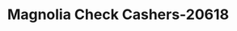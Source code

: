 ---
f_zip-code: 39652
f_state-code: MS
title: Magnolia Check Cashers-20618
f_phone: 601-783-2777
f_city-only: Magnolia
f_address: 279 E Bay Street Magnolia
f_location-unique-id: '20618'
slug: magnolia-check-cashers-20618
updated-on: '2024-05-30T13:46:58.046Z'
created-on: '2024-05-30T13:36:59.803Z'
published-on: '2024-05-30T13:54:32.469Z'
f_city-state: cms/city/magnolia-ms.md
f_company: cms/company/magnolia-check-cashers.md
f_state: cms/state/mississippi.md
layout: '[payday-loan].html'
tags: payday-loan
---
